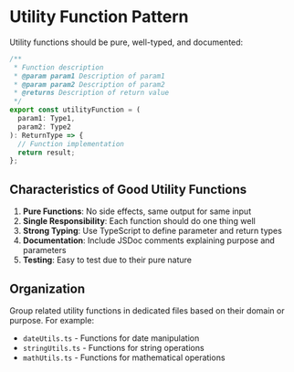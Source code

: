 
# Utility Function Pattern

Utility functions should be pure, well-typed, and documented:

```ts
/**
 * Function description
 * @param param1 Description of param1
 * @param param2 Description of param2
 * @returns Description of return value
 */
export const utilityFunction = (
  param1: Type1, 
  param2: Type2
): ReturnType => {
  // Function implementation
  return result;
};
```

## Characteristics of Good Utility Functions

1. **Pure Functions**: No side effects, same output for same input
2. **Single Responsibility**: Each function should do one thing well
3. **Strong Typing**: Use TypeScript to define parameter and return types
4. **Documentation**: Include JSDoc comments explaining purpose and parameters
5. **Testing**: Easy to test due to their pure nature

## Organization

Group related utility functions in dedicated files based on their domain or purpose. For example:

- `dateUtils.ts` - Functions for date manipulation
- `stringUtils.ts` - Functions for string operations
- `mathUtils.ts` - Functions for mathematical operations

